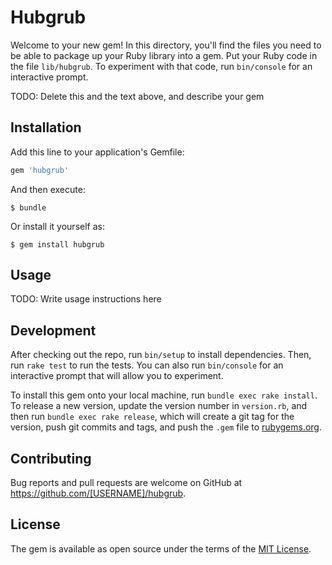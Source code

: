 # Hubgrub

Welcome to your new gem! In this directory, you'll find the files you need to be able to package up your Ruby library into a gem. Put your Ruby code in the file `lib/hubgrub`. To experiment with that code, run `bin/console` for an interactive prompt.

TODO: Delete this and the text above, and describe your gem

## Installation

Add this line to your application's Gemfile:

```ruby
gem 'hubgrub'
```

And then execute:

    $ bundle

Or install it yourself as:

    $ gem install hubgrub

## Usage

TODO: Write usage instructions here

## Development

After checking out the repo, run `bin/setup` to install dependencies. Then, run `rake test` to run the tests. You can also run `bin/console` for an interactive prompt that will allow you to experiment.

To install this gem onto your local machine, run `bundle exec rake install`. To release a new version, update the version number in `version.rb`, and then run `bundle exec rake release`, which will create a git tag for the version, push git commits and tags, and push the `.gem` file to [rubygems.org](https://rubygems.org).

## Contributing

Bug reports and pull requests are welcome on GitHub at https://github.com/[USERNAME]/hubgrub.


## License

The gem is available as open source under the terms of the [MIT License](http://opensource.org/licenses/MIT).

